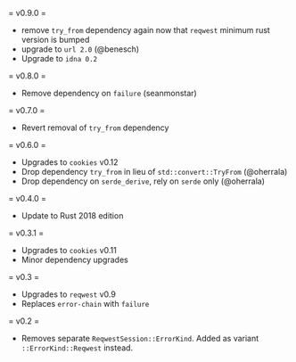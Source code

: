 = v0.9.0 =
* remove `try_from` dependency again now that `reqwest` minimum rust version is bumped
* upgrade to `url 2.0` (@benesch)
* Upgrade to `idna 0.2`

= v0.8.0 =
* Remove dependency on `failure` (seanmonstar)

= v0.7.0 =
* Revert removal of `try_from` dependency

= v0.6.0 =
* Upgrades to `cookies` v0.12
* Drop dependency `try_from` in lieu of `std::convert::TryFrom` (@oherrala)
* Drop dependency on `serde_derive`, rely on `serde` only (@oherrala)

= v0.4.0 =
* Update to Rust 2018 edition

= v0.3.1 =

* Upgrades to `cookies` v0.11
* Minor dependency upgrades

= v0.3 =

* Upgrades to `reqwest` v0.9
* Replaces `error-chain` with `failure`

= v0.2 =

* Removes separate `ReqwestSession::ErrorKind`. Added as variant `::ErrorKind::Reqwest` instead.
